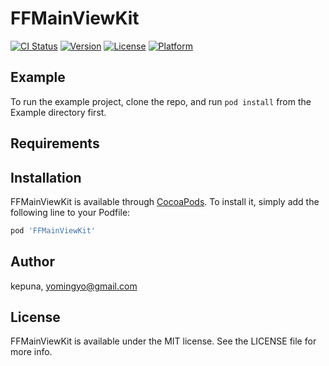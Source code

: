 # FFMainViewKit

[![CI Status](http://img.shields.io/travis/kepuna/FFMainViewKit.svg?style=flat)](https://travis-ci.org/kepuna/FFMainViewKit)
[![Version](https://img.shields.io/cocoapods/v/FFMainViewKit.svg?style=flat)](http://cocoapods.org/pods/FFMainViewKit)
[![License](https://img.shields.io/cocoapods/l/FFMainViewKit.svg?style=flat)](http://cocoapods.org/pods/FFMainViewKit)
[![Platform](https://img.shields.io/cocoapods/p/FFMainViewKit.svg?style=flat)](http://cocoapods.org/pods/FFMainViewKit)

## Example

To run the example project, clone the repo, and run `pod install` from the Example directory first.

## Requirements

## Installation

FFMainViewKit is available through [CocoaPods](http://cocoapods.org). To install
it, simply add the following line to your Podfile:

```ruby
pod 'FFMainViewKit'
```

## Author

kepuna, yomingyo@gmail.com

## License

FFMainViewKit is available under the MIT license. See the LICENSE file for more info.
